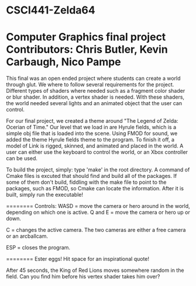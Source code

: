 # CSCI441-Zelda64
Computer Graphics final project
Contributors: Chris Butler, Kevin Carbaugh, Nico Pampe
=======

This final was an open ended project where students can create a world through glut. We where to follow several requirements for the project. Different types of shaders where needed such as a fragment color shader or blur shader. In addition, a vertex shader is needed. With these shaders, the world needed several lights and an animated object that the user can control. 

For our final project, we created a theme around "The Legend of Zelda: Ocerian of Time." Our level that we load in are Hyrule fields, which is a simple obj file that is loaded into the scene. Using FMOD for sound, we added the theme Hyrule fields theme to the program. To finish it off, a model of Link is rigged, skinned, and animated and placed in the world. A user can either use the keyboard to control the world, or an Xbox controller can be used. 

To build the project, simply: type 'make' in the root directory. A command of Cmake files is excuted that should find and build all of the packages. If some of them don't build, fiddling with the make file to point to the packages, such as FMOD, so Cmake can locate the information. 
After it is built, simply run the executable!

========
Controls:
WASD = move the camera or hero around in the world, depending on which one is active. 
Q and E = move the camera or hero up or down. 

C = changes the active camera. The two cameras are either a free camera or an arcballcam. 

ESP = closes the program. 

========
Ester eggs! 
Hit space for an inspirational quote!

After 45 seconds, the King of Red Lions moves somewhere random in the field. Can you find him before his vertex shader takes him over?
